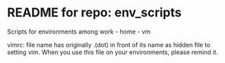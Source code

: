 # README for repo: env_scripts
Scripts for environments among work - home - vm


vimrc: file name has originally .(dot) in front of its name as hidden file to setting vim. When you use this file on your environments, please remind it.

